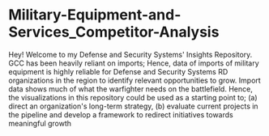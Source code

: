 # Military-Equipment-and-Services_Competitor-Analysis
Hey! Welcome to my Defense and Security Systems' Insights Repository. GCC has been heavily reliant on imports; Hence, data of imports of military equipment is highly reliable for Defense and Security Systems RD organizations in the region to identify relevant opportunities to grow. Import data shows much of what the warfighter needs on the battlefield. Hence, the visualizations in this repository could be used as a starting point to; (a) direct an organization's long-term strategy, (b) evaluate current projects in the pipeline and develop a framework to redirect initiatives towards meaningful growth
